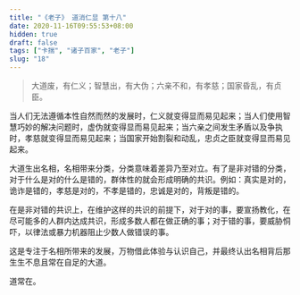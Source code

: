 ```yaml
---
title: "《老子》 道消仁显 第十八"
date: 2020-11-16T09:55:53+08:00
hidden: true
draft: false
tags: ["卡揣", "诸子百家", "老子"]
slug: "18"
---
```


> 大道废，有仁义；智慧出，有大伪；六亲不和，有孝慈；国家昏乱，有贞臣。

当人们无法遵循本性自然而然的发展时，仁义就变得显而易见起来；当人们使用智慧巧妙的解决问题时，虚伪就变得显而易见起来；当六亲之间发生矛盾以及争执时，孝慈就变得显而易见起来；当国家开始割裂和动乱，忠贞之臣就变得显而易见起来。

大道生出名相，名相带来分类，分类意味着差异乃至对立。有了是非对错的分类，对于什么是对的什么是错的，群体性的就会形成明确的共识。例如：真实是对的，诡诈是错的，孝慈是对的，不孝是错的，忠诚是对的，背叛是错的。

在是非对错的共识上，在维护这样的共识的前提下，对于对的事，要宣扬教化，在尽可能多的人群内达成共识，形成多数人都在做正确的事；对于错的事，要威胁恫吓，以律法或暴力机器阻止少数人做错误的事。

这是专注于名相所带来的发展，万物借此体验与认识自己，并最终认出名相背后那生生不息且常在自足的大道。

道常在。